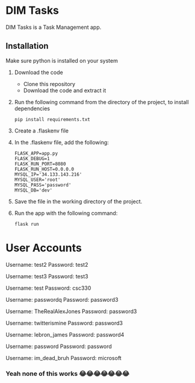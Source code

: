 # DIM Tasks

DIM Tasks is a Task Management app.

## Installation
Make sure python is installed on your system

1. Download the code
	* Clone this repository
	* Download the code and extract it

2. Run the following command from the directory of the project, to install dependencies

	```
	pip install requirements.txt
	```

3. Create a .flaskenv file

4. In the .flaskenv file, add the following:

	```
	FLASK_APP=app.py
	FLASK_DEBUG=1
	FLASK_RUN_PORT=8080
	FLASK_RUN_HOST=0.0.0.0
	MYSQL_IP='34.133.143.216'
	MYSQL_USER='root'
	MYSQL_PASS='password'
	MYSQL_DB='dev'
	```
5. Save the file in the working directory of the project.

6. Run the app with the following command:

	```
	flask run
	```
# User Accounts
Username: test2
Password: test2

Username: test3
Password: test3

Username: test
Password: csc330

Username: passwordq
Password: password3

Username: TheRealAlexJones
Password: password3

Username: twitterismine
Password: password3

Username: lebron_james
Password: password4

Username: password
Password: password

Username: im_dead_bruh
Password: microsoft

### Yeah none of this works 😂😂😂😂😂😂😂
